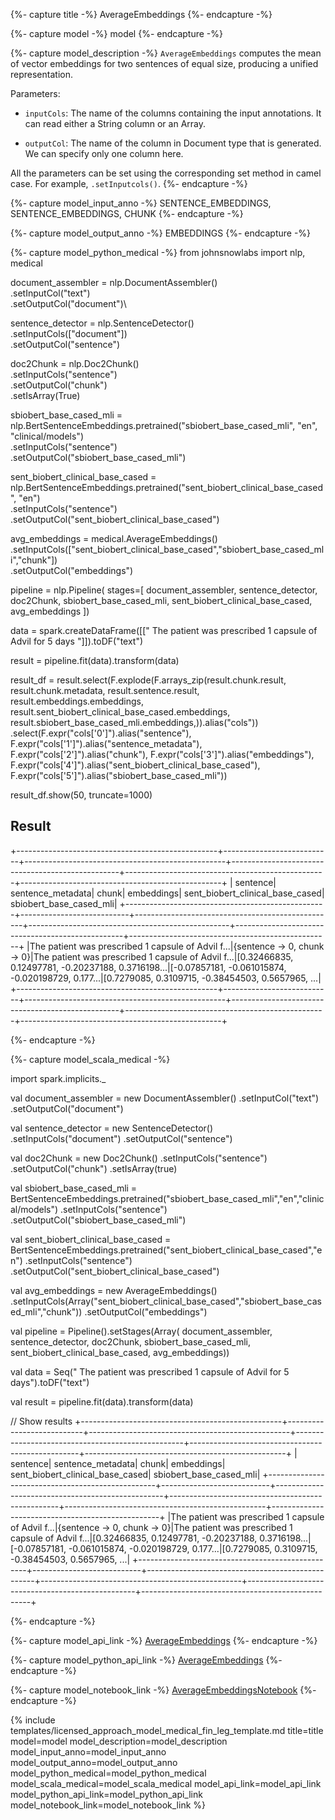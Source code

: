 {%- capture title -%}
AverageEmbeddings
{%- endcapture -%}

{%- capture model -%}
model
{%- endcapture -%}

{%- capture model_description -%}
`AverageEmbeddings` computes the mean of vector embeddings for two sentences of equal size, producing a unified representation. 

Parameters:

- `inputCols`: The name of the columns containing the input annotations. It can read either a String column or an Array.

- `outputCol`: The name of the column in Document type that is generated. We can specify only one column here.

All the parameters can be set using the corresponding set method in camel case. For example, `.setInputcols()`.
{%- endcapture -%}

{%- capture model_input_anno -%}
SENTENCE_EMBEDDINGS, SENTENCE_EMBEDDINGS, CHUNK
{%- endcapture -%}

{%- capture model_output_anno -%}
EMBEDDINGS
{%- endcapture -%}

{%- capture model_python_medical -%}
from johnsnowlabs import nlp, medical

document_assembler =  nlp.DocumentAssembler()\
    .setInputCol("text")\
    .setOutputCol("document")\

sentence_detector = nlp.SentenceDetector()\
    .setInputCols(["document"])\
    .setOutputCol("sentence")

doc2Chunk = nlp.Doc2Chunk() \
    .setInputCols("sentence") \
    .setOutputCol("chunk") \
    .setIsArray(True)

sbiobert_base_cased_mli = nlp.BertSentenceEmbeddings.pretrained("sbiobert_base_cased_mli", "en", "clinical/models")\
    .setInputCols("sentence")\
    .setOutputCol("sbiobert_base_cased_mli")

sent_biobert_clinical_base_cased = nlp.BertSentenceEmbeddings.pretrained("sent_biobert_clinical_base_cased", "en") \
    .setInputCols("sentence") \
    .setOutputCol("sent_biobert_clinical_base_cased")

avg_embeddings = medical.AverageEmbeddings()\
    .setInputCols(["sent_biobert_clinical_base_cased","sbiobert_base_cased_mli","chunk"])\
    .setOutputCol("embeddings")

pipeline = nlp.Pipeline(
    stages=[
        document_assembler,
        sentence_detector,
        doc2Chunk,
        sbiobert_base_cased_mli,
        sent_biobert_clinical_base_cased,
        avg_embeddings
    ])

data = spark.createDataFrame([[" The patient was prescribed 1 capsule of Advil for 5 days "]]).toDF("text")

result = pipeline.fit(data).transform(data)

result_df = result.select(F.explode(F.arrays_zip(result.chunk.result,
                                                 result.chunk.metadata,
                                                 result.sentence.result,
                                                 result.embeddings.embeddings,
                                                 result.sent_biobert_clinical_base_cased.embeddings,
                                                 result.sbiobert_base_cased_mli.embeddings,)).alias("cols"))\
                  .select(F.expr("cols['0']").alias("sentence"),
                          F.expr("cols['1']").alias("sentence_metadata"),
                          F.expr("cols['2']").alias("chunk"),
                          F.expr("cols['3']").alias("embeddings"),
                          F.expr("cols['4']").alias("sent_biobert_clinical_base_cased"),
                          F.expr("cols['5']").alias("sbiobert_base_cased_mli"))

result_df.show(50, truncate=1000)

## Result

+--------------------------------------------------+---------------------------+--------------------------------------------------+--------------------------------------------------+--------------------------------------------------+--------------------------------------------------+
|                                          sentence|          sentence_metadata|                                             chunk|                                        embeddings|                  sent_biobert_clinical_base_cased|                           sbiobert_base_cased_mli|
+--------------------------------------------------+---------------------------+--------------------------------------------------+--------------------------------------------------+--------------------------------------------------+--------------------------------------------------+
|The patient was prescribed 1 capsule of Advil f...|{sentence -> 0, chunk -> 0}|The patient was prescribed 1 capsule of Advil f...|[0.32466835, 0.12497781, -0.20237188, 0.3716198...|[-0.07857181, -0.061015874, -0.020198729, 0.177...|[0.7279085, 0.3109715, -0.38454503, 0.5657965, ...|
+--------------------------------------------------+---------------------------+--------------------------------------------------+--------------------------------------------------+--------------------------------------------------+--------------------------------------------------+


{%- endcapture -%}


{%- capture model_scala_medical -%}

import spark.implicits._

val document_assembler = new DocumentAssembler()
  .setInputCol("text")
  .setOutputCol("document") 

val sentence_detector = new SentenceDetector()
  .setInputCols("document")
  .setOutputCol("sentence")

val doc2Chunk = new Doc2Chunk()
  .setInputCols("sentence")
  .setOutputCol("chunk")
  .setIsArray(true)

val sbiobert_base_cased_mli = BertSentenceEmbeddings.pretrained("sbiobert_base_cased_mli","en","clinical/models")
  .setInputCols("sentence")
  .setOutputCol("sbiobert_base_cased_mli")

val sent_biobert_clinical_base_cased = BertSentenceEmbeddings.pretrained("sent_biobert_clinical_base_cased","en")
  .setInputCols("sentence")
  .setOutputCol("sent_biobert_clinical_base_cased")

val avg_embeddings = new AverageEmbeddings()
  .setInputCols(Array("sent_biobert_clinical_base_cased","sbiobert_base_cased_mli","chunk"))
  .setOutputCol("embeddings") 

val pipeline = Pipeline().setStages(Array(
    document_assembler, 
    sentence_detector, 
    doc2Chunk, 
    sbiobert_base_cased_mli, 
    sent_biobert_clinical_base_cased, 
    avg_embeddings)) 

val data = Seq(" The patient was prescribed 1 capsule of Advil for 5 days").toDF("text")

val result = pipeline.fit(data).transform(data)

// Show results
+--------------------------------------------------+---------------------------+--------------------------------------------------+--------------------------------------------------+--------------------------------------------------+--------------------------------------------------+
|                                          sentence|          sentence_metadata|                                             chunk|                                        embeddings|                  sent_biobert_clinical_base_cased|                           sbiobert_base_cased_mli|
+--------------------------------------------------+---------------------------+--------------------------------------------------+--------------------------------------------------+--------------------------------------------------+--------------------------------------------------+
|The patient was prescribed 1 capsule of Advil f...|{sentence -> 0, chunk -> 0}|The patient was prescribed 1 capsule of Advil f...|[0.32466835, 0.12497781, -0.20237188, 0.3716198...|[-0.07857181, -0.061015874, -0.020198729, 0.177...|[0.7279085, 0.3109715, -0.38454503, 0.5657965, ...|
+--------------------------------------------------+---------------------------+--------------------------------------------------+--------------------------------------------------+--------------------------------------------------+--------------------------------------------------+


{%- endcapture -%}

{%- capture model_api_link -%}
[AverageEmbeddings](https://nlp.johnsnowlabs.com/licensed/api/com/johnsnowlabs/nlp/annotators/embeddings/AverageEmbeddings.html)
{%- endcapture -%}

{%- capture model_python_api_link -%}
[AverageEmbeddings](https://nlp.johnsnowlabs.com/licensed/api/python/reference/autosummary/sparknlp_jsl/annotator/embeddings/average_embeddings/index.html#sparknlp_jsl.annotator.embeddings.average_embeddings.AverageEmbeddings)
{%- endcapture -%}

{%- capture model_notebook_link -%}
[AverageEmbeddingsNotebook](https://github.com/JohnSnowLabs/spark-nlp-workshop/blob/Healthcare_MOOC/Spark_NLP_Udemy_MOOC/Healthcare_NLP/AverageEmbeddings.ipynb)
{%- endcapture -%}



{% include templates/licensed_approach_model_medical_fin_leg_template.md
title=title
model=model
model_description=model_description
model_input_anno=model_input_anno
model_output_anno=model_output_anno
model_python_medical=model_python_medical
model_scala_medical=model_scala_medical
model_api_link=model_api_link
model_python_api_link=model_python_api_link
model_notebook_link=model_notebook_link
%}
